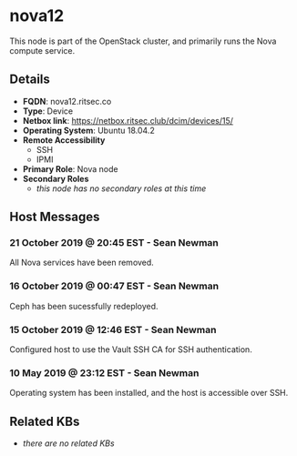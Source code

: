 # nova12

This node is part of the OpenStack cluster, and primarily runs the Nova compute
service.

## Details

- **FQDN**: nova12.ritsec.co
- **Type**: Device
- **Netbox link**: https://netbox.ritsec.club/dcim/devices/15/
- **Operating System**: Ubuntu 18.04.2
- **Remote Accessibility**
  - SSH
  - IPMI
- **Primary Role**: Nova node
- **Secondary Roles**
    - _this node has no secondary roles at this time_

## Host Messages

### 21 October 2019 @ 20:45 EST - Sean Newman

All Nova services have been removed.

### 16 October 2019 @ 00:47 EST - Sean Newman

Ceph has been sucessfully redeployed.

### 15 October 2019 @ 12:46 EST - Sean Newman

Configured host to use the Vault SSH CA for SSH authentication.

### 10 May 2019 @ 23:12 EST - Sean Newman

Operating system has been installed, and the host is accessible over SSH.

## Related KBs

- _there are no related KBs_